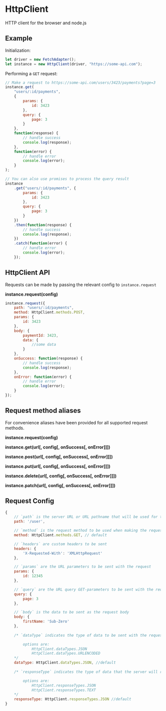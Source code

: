 # HttpClient

HTTP client for the browser and node.js

## Example

Initialization:

```javascript
let driver = new FetchAdapter();
let instance = new HttpClient(driver, "https://some-api.com");
```

Performing a `GET` request:

```javascript
// Make a request to https://some-api.com/users/3423/payments?page=3
instance.get(
    "users/:id/payments",
    {
        params: {
            id: 3423
        },
        query: {
            page: 3
        }
    },
    function(response) {
        // handle success
        console.log(response);
    },
    function(error) {
        // handle error
        console.log(error);
    }
);

// You can also use promises to process the query result
instance
    .get("users/:id/payments", {
        params: {
            id: 3423
        },
        query: {
            page: 3
        }
    })
    .then(function(response) {
        // handle success
        console.log(response);
    })
    .catch(function(error) {
        // handle error
        console.log(error);
    });
```

## HttpClient API

Requests can be made by passing the relevant config to `instance.request`

**instance.request(config)**

```javascript
instance.request({
    path: "users/:id/payments",
    method: HttpClient.methods.POST,
    params: {
        id: 3423
    },
    body: {
        paymentId: 3423,
        data: {
            //some data
        }
    },
    onSuccess: function(response) {
        // handle success
        console.log(response);
    },
    onError: function(error) {
        // handle error
        console.log(error);
    }
});
```

## Request method aliases

For convenience aliases have been provided for all supported request methods.

**instance.request(config)**

**instance.get(url[, config[, onSuccess[, onError]]])**

**instance.post(url[, config[, onSuccess[, onError]]])**

**instance.put(url[, config[, onSuccess[, onError]]])**

**instance.delete(url[, config[, onSuccess[, onError]]])**

**instance.patch(url[, config[, onSuccess[, onError]]])**

## Request Config

```javascript
{
    // `path` is the server URL or URL pathname that will be used for the request
    path: '/user',

    // `method` is the request method to be used when making the request
    method: HttpClient.methods.GET, // default

    // `headers` are custom headers to be sent
    headers: {
        'X-Requested-With': 'XMLHttpRequest'
    },

    // `params` are the URL parameters to be sent with the request
    params: {
        id: 12345
    },

    // `query` are the URL query GET-parameters to be sent with the request
    query: {
        page: 3
    },

    // `body` is the data to be sent as the request body
    body: {
        firstName: 'Sub-Zero'
    },
    
    /* `dataType` indicates the type of data to be sent with the request

        options are: 
            HttpClient.dataTypes.JSON
            HttpClient.dataTypes.URLENCODED
    */
    dataType: HttpClient.dataTypes.JSON, //default
    
    /* `responseType` indicates the type of data that the server will respond with

        options are: 
            HttpClient.responseTypes.JSON
            HttpClient.responseTypes.TEXT
    */
    responseType: HttpClient.responseTypes.JSON //default
}
```